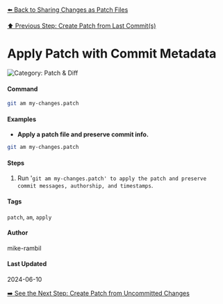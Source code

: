 [⬅️ Back to Sharing Changes as Patch Files](./sharing-changes-as-patch-files.md)

[⬆️ Previous Step: Create Patch from Last Commit(s)](./create-patch-from-last-commit-s.md)

# Apply Patch with Commit Metadata


![Category: Patch & Diff](https://img.shields.io/badge/Category-Patch%20%26%20Diff-blue)

#### Command
```sh
git am my-changes.patch
```

#### Examples
- **Apply a patch file and preserve commit info.**


```sh
git am my-changes.patch
```


#### Steps
1. Run '`git am my-changes.patch' to apply the patch and preserve commit messages, authorship, and timestamps`.


#### Tags
`patch`, `am`, `apply`

#### Author
mike-rambil

#### Last Updated
2024-06-10

[➡️ See the Next Step: Create Patch from Uncommitted Changes](./create-patch-from-uncommitted-changes.md)
